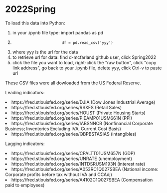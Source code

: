 # 2022Spring

To load this data into Python:
1) in your .ipynb file type: import pandas as pd
2)                           df = pd.read_csv('yyy')
3) where yyy is the url for the data
4) to retrieve url for data: find d-mcfarland github user, click Spring2022
5) click the file you want to load, right-click the "raw button", click "copy link address", go back to your .ipynb file, delete yyy, click Ctrl-v to paste url

These CSV files were all dowloaded from the US Federal Reserve.

Leading indicators:
<li>https://fred.stlouisfed.org/series/DJIA (Dow Jones Industrial Average)
<li>https://fred.stlouisfed.org/series/RSXFS (Retail Sales)
<li>https://fred.stlouisfed.org/series/HOUST (Private Housing Starts)
<li>https://fred.stlouisfed.org/series/PIEAMP01USM661N (PPI)
<li>https://fred.stlouisfed.org/series/IABSNNCB (Nonfinancial Corporate Business; Inventories Excluding IVA, Current Cost Basis)
<li>https://fred.stlouisfed.org/series/QBPBSTASIAS (intangibles)

Lagging indicators:
<li>https://fred.stlouisfed.org/series/CPALTT01USM657N (GDP)
<li>https://fred.stlouisfed.org/series/UNRATE (unemployment)
<li>https://fred.stlouisfed.org/series/INTDSRUSM193N (interest rate)
<li>https://fred.stlouisfed.org/series/A053RC1Q027SBEA (National income: Corporate profits before tax without IVA and CCAdj)
<li>https://fred.stlouisfed.org/series/A4102C1Q027SBEA (Compensation paid to employees)
